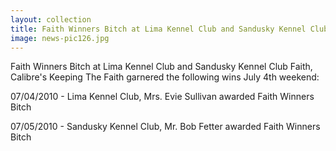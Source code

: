 ```yaml
---
layout: collection
title: Faith Winners Bitch at Lima Kennel Club and Sandusky Kennel Club
image: news-pic126.jpg
---
```

Faith Winners Bitch at Lima Kennel Club and Sandusky Kennel Club
 Faith, Calibre's Keeping The Faith garnered the following wins July 4th weekend:
 
 07/04/2010 - Lima Kennel Club, Mrs. Evie Sullivan awarded Faith Winners Bitch
 
 07/05/2010 - Sandusky Kennel Club, Mr. Bob Fetter awarded Faith Winners Bitch
